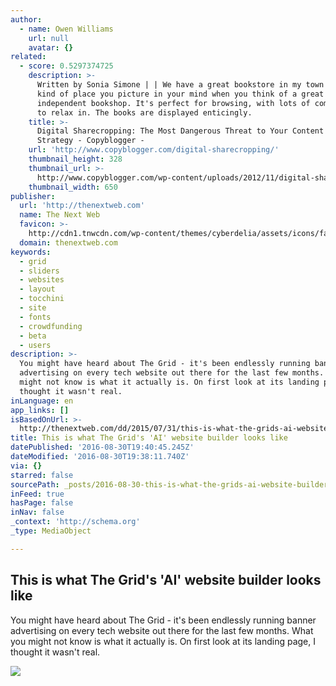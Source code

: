 ```yaml
---
author:
  - name: Owen Williams
    url: null
    avatar: {}
related:
  - score: 0.5297374725
    description: >-
      Written by Sonia Simone | | We have a great bookstore in my town - the
      kind of place you picture in your mind when you think of a great
      independent bookshop. It's perfect for browsing, with lots of comfy chairs
      to relax in. The books are displayed enticingly.
    title: >-
      Digital Sharecropping: The Most Dangerous Threat to Your Content Marketing
      Strategy - Copyblogger -
    url: 'http://www.copyblogger.com/digital-sharecropping/'
    thumbnail_height: 328
    thumbnail_url: >-
      http://www.copyblogger.com/wp-content/uploads/2012/11/digital-sharecropping.jpg
    thumbnail_width: 650
publisher:
  url: 'http://thenextweb.com'
  name: The Next Web
  favicon: >-
    http://cdn1.tnwcdn.com/wp-content/themes/cyberdelia/assets/icons/favicon-16x16.png?v=1470647965
  domain: thenextweb.com
keywords:
  - grid
  - sliders
  - websites
  - layout
  - tocchini
  - site
  - fonts
  - crowdfunding
  - beta
  - users
description: >-
  You might have heard about The Grid - it's been endlessly running banner
  advertising on every tech website out there for the last few months. What you
  might not know is what it actually is. On first look at its landing page, I
  thought it wasn't real.
inLanguage: en
app_links: []
isBasedOnUrl: >-
  http://thenextweb.com/dd/2015/07/31/this-is-what-the-grids-ai-website-builder-looks-like/
title: This is what The Grid's 'AI' website builder looks like
datePublished: '2016-08-30T19:40:45.245Z'
dateModified: '2016-08-30T19:38:11.740Z'
via: {}
starred: false
sourcePath: _posts/2016-08-30-this-is-what-the-grids-ai-website-builder-looks-like.md
inFeed: true
hasPage: false
inNav: false
_context: 'http://schema.org'
_type: MediaObject

---
```

<article style=""><h1>This is what The Grid's 'AI' website builder looks like</h1><p>You might have heard about The Grid - it's been endlessly running banner advertising on every tech website out there for the last few months. What you might not know is what it actually is. On first look at its landing page, I thought it wasn't real.</p><img src="http://cdn1.tnwcdn.com/wp-content/blogs.dir/1/files/2015/07/keychain.jpg" /></article>